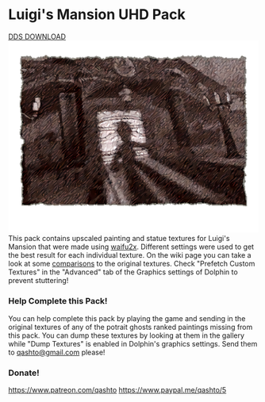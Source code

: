 # Luigi's Mansion UHD Pack
[DDS DOWNLOAD](https://oko.sh/GLMDDS)
![](https://raw.githubusercontent.com/quinton-ashley/Luigis_Mansion_UHD_Pack/master/GLM/menus/tex1_416x320_24f18efbcc5c384d_14.png)  
This pack contains upscaled painting and statue textures for Luigi's Mansion that were made using [waifu2x](http://waifu2x.udp.jp).  Different settings were used to get the best result for each individual texture.  On the wiki page you can take a look at some [comparisons](https://github.com/quinton-ashley/Luigis_Mansion_UHD_Pack/wiki) to the original textures.  Check "Prefetch Custom Textures" in the "Advanced" tab of the Graphics settings of Dolphin to prevent stuttering!
### Help Complete this Pack!
You can help complete this pack by playing the game and sending in the original textures of any of the potrait ghosts ranked paintings missing from this pack. You can dump these textures by looking at them in the gallery while "Dump Textures" is enabled in Dolphin's graphics settings. Send them to qashto@gmail.com please!
### Donate!

<https://www.patreon.com/qashto>
<https://www.paypal.me/qashto/5>
